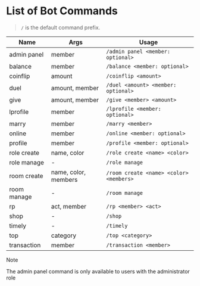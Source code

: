 # List of Bot Commands

> `/` is the default command prefix.

| Name      |        Args        |                  Usage                   |
|-----------|--------------------|------------------------------------------|
|admin panel|       member       |    `/admin panel <member: optional>`     |
| balance   |       member       |      `/balance <member: optional>`       |
| coinflip  |       amount       |           `/coinflip <amount>`           |
|  duel     |   amount, member   |   `/duel <amount> <member: optional>`    |
|   give    |  amount, member    |         `/give <member> <amount>`        |
| lprofile  |       member       |     `/lprofile <member: optional>`       |
|  marry    |       member       |             `/marry <member>`            |
|  online   |      member        |       `/online <member: optional>`       |
| profile   |       member       |      `/profile <member: optional>`       |
|role create|    name, color     |       `/role create <name> <color>`      |
|role manage|         -          |              `/role manage`              |
|room create|name, color, members| `/room create <name> <color> <members>`  |
|room manage|         -          |             `/room manage`               |
|    rp     |     act, member    |            `/rp <member> <act>`          |
|   shop    |         -          |                  `/shop`                 |
|  timely   |         -          |                 `/timely`                |
|   top     |      category      |             `/top <category>`            |
|transaction|       member       |           `/transaction <member>`        |

> [!NOTE]
> The admin panel command is only available to users with the administrator role
